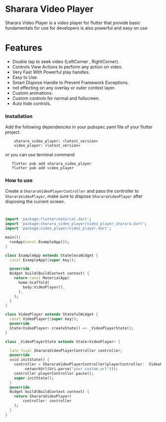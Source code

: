 # Sharara Video Player

Sharara Video Player is a video player for flutter that provide basic fundamentals for use for developers
is also powerful and easy on use
# Features

- Double tap to seek video (LeftCorner , RightCorner).
- Controls View Actions to  perform any action on video.
- Very Fast With Powerful play handles.
- Easy to Use.
- Smart Dispose Handle to Prevent Framework Exceptions.
- not effecting on any overlay or outer context layer.
- Custom animations.
- Custom controls for normal and fullscreen.
- Auto hide controls.


### Installation

Add the following dependencies in your pubspec.yaml file of your flutter project.

```flutter
    sharara_video_player: <latest_version>
    video_player: <latest_version>
```
or you can use terminal command
```terminal command 
   flutter pub add sharara_video_player
   flutter pub add video_player
```

### How to use

Create a `ShararaVideoPlayerController` and pass the controller to `ShararaVideoPlayer`,
make sure to dispose `ShararaVideoPlayer` after disposing the current screen.

```dart


import 'package:flutter/material.dart';
import 'package:sharara_video_player/video_player_sharara.dart';
import 'package:video_player/video_player.dart';

main(){
  runApp(const ExampleApp());
}

class ExampleApp extends StatelessWidget {
  const ExampleApp({super.key});

  @override
  Widget build(BuildContext context) {
    return const MaterialApp(
      home:Scaffold(
        body:VideoPlayer(),
      ),
    );
  }
}

class VideoPlayer extends StatefulWidget {
  const VideoPlayer({super.key});
  @override
  State<VideoPlayer> createState() => _VideoPlayerState();
}

class _VideoPlayerState extends State<VideoPlayer> {

  late final ShararaVideoPlayerController controller;
  @override
  void initState() {
    controller = ShararaVideoPlayerController(playerController:  VideoPlayerController
        .networkUrl(Uri.parse("your_custom_url")));
    controller.playerController.pause();
    super.initState();
  }
  @override
  Widget build(BuildContext context) {
    return ShararaVideoPlayer(
        controller: controller
    );
  }
}





```
